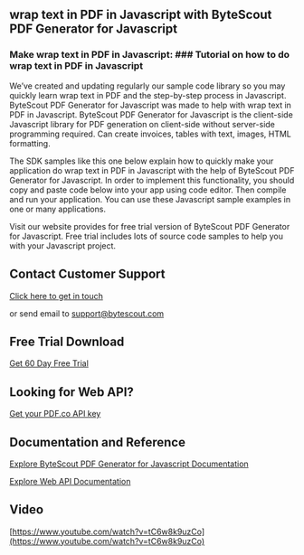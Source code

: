 ## wrap text in PDF in Javascript with ByteScout PDF Generator for Javascript

### Make wrap text in PDF in Javascript: ### Tutorial on how to do wrap text in PDF in Javascript

We’ve created and updating regularly our sample code library so you may quickly learn wrap text in PDF and the step-by-step process in Javascript. ByteScout PDF Generator for Javascript was made to help with wrap text in PDF in Javascript. ByteScout PDF Generator for Javascript is the client-side Javascript library for PDF generation on client-side without server-side programming required. Can create invoices, tables with text, images, HTML formatting.

The SDK samples like this one below explain how to quickly make your application do wrap text in PDF in Javascript with the help of ByteScout PDF Generator for Javascript. In order to implement this functionality, you should copy and paste code below into your app using code editor. Then compile and run your application. You can use these Javascript sample examples in one or many applications.

Visit our website provides for free trial version of ByteScout PDF Generator for Javascript. Free trial includes lots of source code samples to help you with your Javascript project.

## Contact Customer Support

[Click here to get in touch](https://bytescout.zendesk.com/hc/en-us/requests/new?subject=ByteScout%20PDF%20Generator%20for%20Javascript%20Question)

or send email to [support@bytescout.com](mailto:support@bytescout.com?subject=ByteScout%20PDF%20Generator%20for%20Javascript%20Question) 

## Free Trial Download

[Get 60 Day Free Trial](https://bytescout.com/download/web-installer?utm_source=github-readme)

## Looking for Web API? 

[Get your PDF.co API key](https://pdf.co/documentation/api?utm_source=github-readme)

## Documentation and Reference

[Explore ByteScout PDF Generator for Javascript Documentation](https://bytescout.com/documentation/index.html?utm_source=github-readme)

[Explore Web API Documentation](https://pdf.co/documentation/api?utm_source=github-readme)

## Video

[https://www.youtube.com/watch?v=tC6w8k9uzCo](https://www.youtube.com/watch?v=tC6w8k9uzCo)